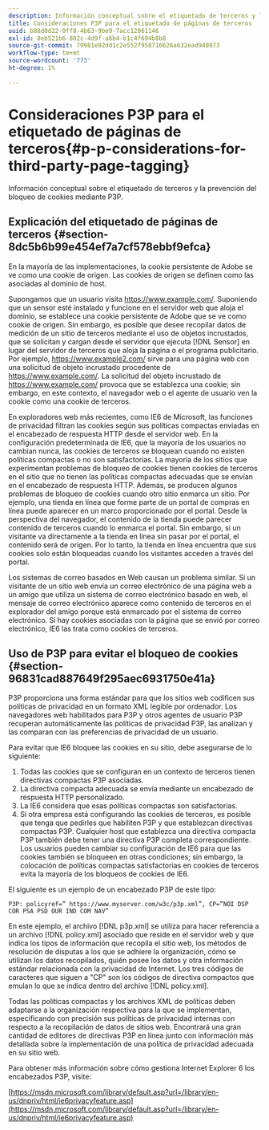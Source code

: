 ```yaml
---
description: Información conceptual sobre el etiquetado de terceros y la prevención del bloqueo de cookies mediante P3P.
title: Consideraciones P3P para el etiquetado de páginas de terceros
uuid: b88d0d22-0ff8-4b63-9be9-7acc12061146
exl-id: 8eb521b6-802c-4d9f-a6b4-b1c4f694b8b8
source-git-commit: 79981e92dd1c2e552f958716626a632ead940973
workflow-type: tm+mt
source-wordcount: '773'
ht-degree: 1%

---
```


# Consideraciones P3P para el etiquetado de páginas de terceros{#p-p-considerations-for-third-party-page-tagging}

Información conceptual sobre el etiquetado de terceros y la prevención del bloqueo de cookies mediante P3P.

## Explicación del etiquetado de páginas de terceros {#section-8dc5b6b99e454ef7a7cf578ebbf9efca}

En la mayoría de las implementaciones, la cookie persistente de Adobe se ve como una cookie de origen. Las cookies de origen se definen como las asociadas al dominio de host.

Supongamos que un usuario visita https://www.example.com/. Suponiendo que un sensor esté instalado y funcione en el servidor web que aloja el dominio, se establece una cookie persistente de Adobe que se ve como cookie de origen. Sin embargo, es posible que desee recopilar datos de medición de un sitio de terceros mediante el uso de objetos incrustados, que se solicitan y cargan desde el servidor que ejecuta [!DNL Sensor] en lugar del servidor de terceros que aloja la página o el programa publicitario. Por ejemplo, https://www.example2.com/ sirve para una página web con una solicitud de objeto incrustado procedente de https://www.example.com/. La solicitud del objeto incrustado de https://www.example.com/ provoca que se establezca una cookie; sin embargo, en este contexto, el navegador web o el agente de usuario ven la cookie como una cookie de terceros.

En exploradores web más recientes, como IE6 de Microsoft, las funciones de privacidad filtran las cookies según sus políticas compactas enviadas en el encabezado de respuesta HTTP desde el servidor web. En la configuración predeterminada de IE6, que la mayoría de los usuarios no cambian nunca, las cookies de terceros se bloquean cuando no existen políticas compactas o no son satisfactorias. La mayoría de los sitios que experimentan problemas de bloqueo de cookies tienen cookies de terceros en el sitio que no tienen las políticas compactas adecuadas que se envían en el encabezado de respuesta HTTP. Además, se producen algunos problemas de bloqueo de cookies cuando otro sitio enmarca un sitio. Por ejemplo, una tienda en línea que forme parte de un portal de compras en línea puede aparecer en un marco proporcionado por el portal. Desde la perspectiva del navegador, el contenido de la tienda puede parecer contenido de terceros cuando lo enmarca el portal. Sin embargo, si un visitante va directamente a la tienda en línea sin pasar por el portal, el contenido será de origen. Por lo tanto, la tienda en línea encuentra que sus cookies solo están bloqueadas cuando los visitantes acceden a través del portal.

Los sistemas de correo basados en Web causan un problema similar. Si un visitante de un sitio web envía un correo electrónico de una página web a un amigo que utiliza un sistema de correo electrónico basado en web, el mensaje de correo electrónico aparece como contenido de terceros en el explorador del amigo porque está enmarcado por el sistema de correo electrónico. Si hay cookies asociadas con la página que se envió por correo electrónico, IE6 las trata como cookies de terceros.

## Uso de P3P para evitar el bloqueo de cookies {#section-96831cad887649f295aec6931750e41a}

P3P proporciona una forma estándar para que los sitios web codificen sus políticas de privacidad en un formato XML legible por ordenador. Los navegadores web habilitados para P3P y otros agentes de usuario P3P recuperan automáticamente las políticas de privacidad P3P, las analizan y las comparan con las preferencias de privacidad de un usuario.

Para evitar que IE6 bloquee las cookies en su sitio, debe asegurarse de lo siguiente:

1. Todas las cookies que se configuran en un contexto de terceros tienen directivas compactas P3P asociadas.
1. La directiva compacta adecuada se envía mediante un encabezado de respuesta HTTP personalizado.
1. La IE6 considera que esas políticas compactas son satisfactorias.
1. Si otra empresa está configurando las cookies de terceros, es posible que tenga que pedirles que habiliten P3P y que establezcan directivas compactas P3P. Cualquier host que establezca una directiva compacta P3P también debe tener una directiva P3P completa correspondiente. Los usuarios pueden cambiar su configuración de IE6 para que las cookies también se bloqueen en otras condiciones; sin embargo, la colocación de políticas compactas satisfactorias en cookies de terceros evita la mayoría de los bloqueos de cookies de IE6.

El siguiente es un ejemplo de un encabezado P3P de este tipo:

```
P3P: policyref=” https://www.myserver.com/w3c/p3p.xml”, CP=”NOI DSP COR PSA PSD OUR IND COM NAV”
```

En este ejemplo, el archivo [!DNL p3p.xml] se utiliza para hacer referencia a un archivo [!DNL policy.xml] asociado que reside en el servidor web y que indica los tipos de información que recopila el sitio web, los métodos de resolución de disputas a los que se adhiere la organización, cómo se utilizan los datos recopilados, quién posee los datos y otra información estándar relacionada con la privacidad de Internet. Los tres códigos de caracteres que siguen a &quot;CP&quot; son los códigos de directiva compactos que emulan lo que se indica dentro del archivo [!DNL policy.xml].

Todas las políticas compactas y los archivos XML de políticas deben adaptarse a la organización respectiva para la que se implementan, especificando con precisión sus políticas de privacidad internas con respecto a la recopilación de datos de sitios web. Encontrará una gran cantidad de editores de directivas P3P en línea junto con información más detallada sobre la implementación de una política de privacidad adecuada en su sitio web.

Para obtener más información sobre cómo gestiona Internet Explorer 6 los encabezados P3P, visite:

[https://msdn.microsoft.com/library/default.asp?url=/library/en-us/dnpriv/html/ie6privacyfeature.asp](https://msdn.microsoft.com/library/default.asp?url=/library/en-us/dnpriv/html/ie6privacyfeature.asp)
